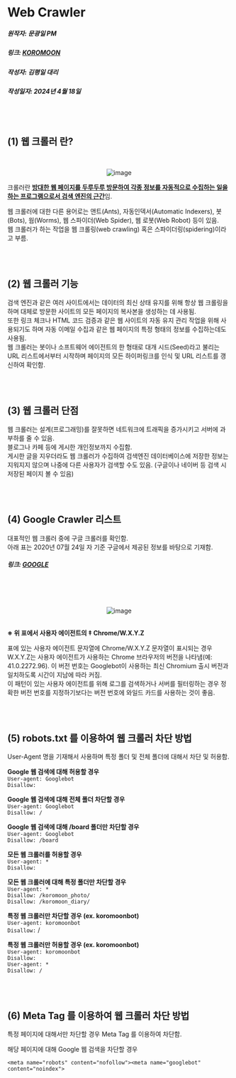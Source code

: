 # Web Crawler
##### 원작자: 문광일 PM
##### 링크: [KOROMOON][koromoonlink]
[koromoonlink]: https://koromoon.blogspot.com/2020/07/web-crawler.html "Go koromoon"
##### 작성자: 김평일 대리
##### 작성일자: 2024년 4월 18일

<br>
<br>

## (1) 웹 크롤러 란?

</br><div align="center">![image](https://github.com/ICTIS-Cert-System-Project/ICTIS-Cert-System/assets/165347210/9516a536-1962-4419-92a1-ffd8081ae544)</div>

크롤러란 <ins>**방대한 웹 페이지를 두루두루 방문하여 각종 정보를 자동적으로 수집하는 일을 하는 프로그램으로서 검색 엔진의 근간**</ins>임.</br>

웹 크롤러에 대한 다른 용어로는 앤트(Ants), 자동인덱서(Automatic Indexers), 봇(Bots), 웜(Worms), 웹 스파이더(Web Spider), 웹 로봇(Web Robot) 등이 있음.</br>
웹 크롤러가 하는 작업을 웹 크롤링(web crawling) 혹은 스파이더링(spidering)이라고 부름.</br>

<br>
<br>

## (2) 웹 크롤러 기능

검색 엔진과 같은 여러 사이트에서는 데이터의 최신 상태 유지를 위해 항상 웹 크롤링을 하며 대체로 방문한 사이트의 모든 페이지의 복사본을 생성하는 데 사용됨.<br>
또한 링크 체크나 HTML 코드 검증과 같은 웹 사이트의 자동 유지 관리 작업을 위해 사용되기도 하며 자동 이메일 수집과 같은 웹 페이지의 특정 형태의 정보를 수집하는데도 사용됨.<br>
웹 크롤러는 봇이나 소프트웨어 에이전트의 한 형태로 대개 시드(Seed)라고 불리는 URL 리스트에서부터 시작하며 페이지의 모든 하이퍼링크를 인식 및 URL 리스트를 갱신하여 확인함.<br>

<br>
<br>

## (3) 웹 크롤러 단점

웹 크롤러는 설계(프로그래밍)를 잘못하면 네트워크에 트래픽을 증가시키고 서버에 과부하를 줄 수 있음.<br>
블로그나 카페 등에 게시한 개인정보까지 수집함.<br>
게시한 글을 지우더라도 웹 크롤러가 수집하여 검색엔진 데이터베이스에 저장한 정보는 지워지지 않으며 나중에 다른 사용자가 검색할 수도 있음. (구글이나 네이버 등 검색 시 저장된 페이지 볼 수 있음)<br>

<br>
<br>

## (4) Google Crawler 리스트

대표적인 웹 크롤러 중에 구글 크롤러를 확인함.<br>
아래 표는 2020년 07월 24일 자 기준 구글에서 제공된 정보를 바탕으로 기재함.<br>

##### 링크: [GOOGLE][googlelink]
[googlelink]: https://support.google.com/webmasters/answer/1061943?hl=ko&ref_topic=9426101 "Gogoogle"

<br>

</br><div align="center">![image](https://github.com/ICTIS-Cert-System-Project/ICTIS-Cert-System/assets/18510716/7ca30c90-0e7a-46c2-b447-4a2f1b380f58)</div><br>

**※ 위 표에서 사용자 에이전트의 ‡ Chrome/W.X.Y.Z**<br>

표에 있는 사용자 에이전트 문자열에 Chrome/W.X.Y.Z 문자열이 표시되는 경우 W.X.Y.Z는 사용자 에이전트가 사용하는 Chrome 브라우저의 버전을 나타냄(예: 41.0.2272.96). 이 버전 번호는 Googlebot이 사용하는 최신 Chromium 출시 버전과 일치하도록 시간이 지남에 따라 커짐.<br>
이 패턴이 있는 사용자 에이전트를 위해 로그를 검색하거나 서버를 필터링하는 경우 정확한 버전 번호를 지정하기보다는 버전 번호에 와일드 카드를 사용하는 것이 좋음.<br>

<br>
<br>

## (5) robots.txt 를 이용하여 웹 크롤러 차단 방법

User-Agent 명을 기재해서 사용하며 특정 폴더 및 전체 폴더에 대해서 차단 및 허용함.<br>

**Google 웹 검색에 대해 허용할 경우**<br>
`User-agent: Googlebot`<br>
`Disallow:`<br>

**Google 웹 검색에 대해 전체 폴더 차단할 경우**<br>
`User-agent: Googlebot`<br>
`Disallow: /`<br>

**Google 웹 검색에 대해 /board 폴더만 차단할 경우**<br>
`User-agent: Googlebot`<br>
`Disallow: /board`<br>

**모든 웹 크롤러를 허용할 경우**<br>
`User-agent: * `<br>
`Disallow: `<br>

**모든 웹 크롤러에 대해 특정 폴더만 차단할 경우**<br>
`User-agent: *` <br>
`Disallow: /koromoon_photo/` <br>
`Disallow: /koromoon_diary/`<br>

**특정 웹 크롤러만 차단할 경우 (ex. koromoonbot)**<br>
`User-agent: koromoonbot`<br>
`Disallow:` /<br>

**특정 웹 크롤러만 허용할 경우 (ex. koromoonbot)**<br>
`User-agent: koromoonbot`<br>
`Disallow:`<br>
`User-agent: *`<br>
`Disallow: /`<br>

<br>
<br>

## (6) Meta Tag 를 이용하여 웹 크롤러 차단 방법

특정 페이지에 대해서만 차단할 경우 Meta Tag 를 이용하여 차단함.<br>

해당 페이지에 대해 Google 웹 검색을 차단할 경우<br>

`<meta name="robots" content="nofollow"><meta name="googlebot" content="noindex">`<br>














































